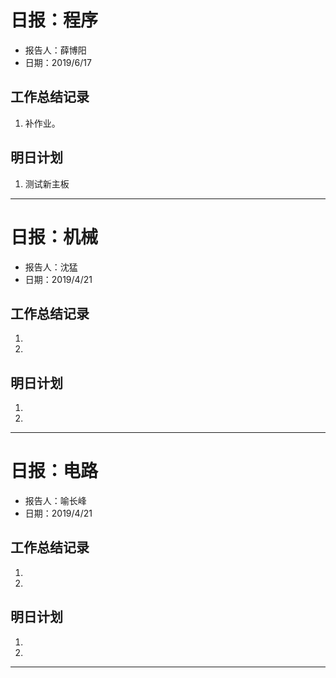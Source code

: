 # 日报：程序
* 报告人：薛博阳
* 日期：2019/6/17

## 工作总结记录

1. 补作业。



## 明日计划

1. 测试新主板

-----------------------------------------------------


# 日报：机械
* 报告人：沈猛
* 日期：2019/4/21


## 工作总结记录

1. 
2. 


## 明日计划

1. 
2. 

-----------------------------------------------------


# 日报：电路
* 报告人：喻长峰
* 日期：2019/4/21


## 工作总结记录

1. 
2. 

## 明日计划

1. 
2. 

-----------------------------------------------------